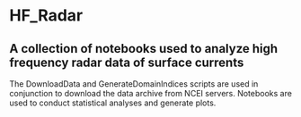 # HF_Radar
## A collection of notebooks used to analyze high frequency radar data of surface currents
The DownloadData and GenerateDomainIndices scripts are used in conjunction to download the data archive from NCEI servers.
Notebooks are used to conduct statistical analyses and generate plots.
